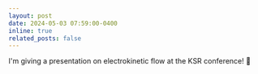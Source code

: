 ```yaml
---
layout: post
date: 2024-05-03 07:59:00-0400
inline: true
related_posts: false
---
```


I'm giving a presentation on electrokinetic flow at the KSR conference! 🤔

